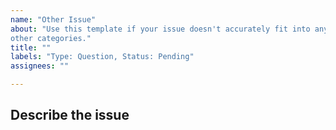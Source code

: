 ```yaml
---
name: "Other Issue"
about: "Use this template if your issue doesn't accurately fit into any of the
other categories."
title: ""
labels: "Type: Question, Status: Pending"
assignees: ""

---
```


## Describe the issue

<!-- Please describe the issue as clearly and as concisely as possible, without missing any details. -->
